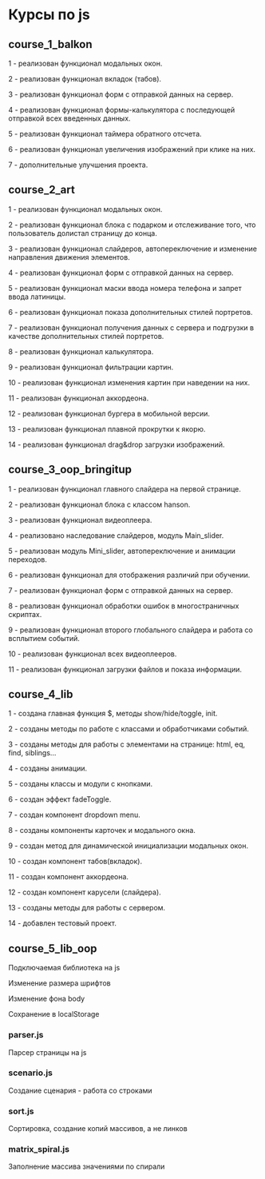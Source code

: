 # Курсы по js

## course_1_balkon

1 - реализован функционал модальных окон.

2 - реализован функционал вкладок (табов).

3 - реализован функционал форм с отправкой данных на сервер.

4 - реализован функционал формы-калькулятора с последующей отправкой всех введенных данных.

5 - реализован функционал таймера обратного отсчета.

6 - реализован функционал увеличения изображений при клике на них.

7 - дополнительные улучшения проекта.

## course_2_art

1 - реализован функционал модальных окон.

2 - реализован функционал блока с подарком и отслеживание того, что пользователь долистал страницу до конца.

3 - реализован функционал слайдеров, автопереключение и изменение направления движения элементов.

4 - реализован функционал форм с отправкой данных на сервер.

5 - реализован функционал маски ввода номера телефона и запрет ввода латиницы.

6 - реализован функционал показа дополнительных стилей портретов.

7 - реализован функционал получения данных с сервера и подгрузки в качестве дополнительных стилей портретов.

8 - реализован функционал калькулятора.

9 - реализован функционал фильтрации картин.

10 - реализован функционал изменения картин при наведении на них.

11 - реализован функционал аккордеона.

12 - реализован функционал бургера в мобильной версии.

13 - реализован функционал плавной прокрутки к якорю.

14 - реализован функционал drag&drop загрузки изображений.

## course_3_oop_bringitup

1 - реализован функционал главного слайдера на первой странице.

2 - реализован функционал блока с классом hanson.

3 - реализован функционал видеоплеера.

4 - реализовано наследование слайдеров, модуль Main_slider.

5 - реализован модуль Mini_slider, автопереключение и анимации переходов.

6 - реализован функционал для отображения различий при обучении.

7 - реализован функционал форм с отправкой данных на сервер.

8 - реализован функционал обработки ошибок в многостраничных скриптах.

9 - реализован функционал второго глобального слайдера и работа со всплытием событий.

10 - реализован функционал всех видеоплееров.

11 - реализован функционал загрузки файлов и показа информации.

## course_4_lib

1 - создана главная функция $, методы show/hide/toggle, init.

2 - созданы методы по работе с классами и обработчиками событий.

3 - созданы методы для работы с элементами на странице: html, eq, find, siblings…

4 - созданы анимации.

5 - созданы классы и модули с кнопками.

6 - создан эффект fadeToggle.

7 - создан компонент dropdown menu.

8 - созданы компоненты карточек и модального окна.

9 - создан метод для динамической инициализации модальных окон.

10 - создан компонент табов(вкладок).

11 - создан компонент аккордеона.

12 - создан компонент карусели (слайдера).

13 - созданы методы для работы с сервером.

14 - добавлен тестовый проект.

## course_5_lib_oop

Подключаемая библиотека на js 

Изменение размера шрифтов

Изменение фона body

Сохранение в localStorage

### parser.js 

Парсер страницы на js

### scenario.js 

Создание сценария - работа со строками

### sort.js 

Сортировка, создание копий массивов, а не линков

### matrix_spiral.js 

Заполнение массива значениями по спирали




